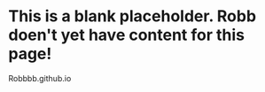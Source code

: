 This is a blank placeholder. Robb doen't yet have content for this page!
================

Robbbb.github.io
